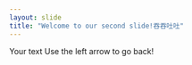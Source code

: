 ```yaml
---
layout: slide
title: "Welcome to our second slide!吞吞吐吐"
---
```

Your text
Use the left arrow to go back!

